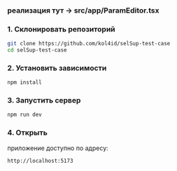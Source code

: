 ###  реализация тут -> src/app/ParamEditor.tsx  

### 1. Склонировать репозиторий  
```bash
git clone https://github.com/kol4id/selSup-test-case
cd selSup-test-case
```
### 2. Установить зависимости
```bash
npm install 
```
### 3. Запустить сервер
```bash
npm run dev
```
### 4. Открыть

приложение доступно по адресу:
```bash
http://localhost:5173
```